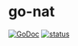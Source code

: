 # go-nat

[![GoDoc](https://godoc.org/github.com/fd/go-nat?status.svg)](https://godoc.org/github.com/fd/go-nat) [![status](https://sourcegraph.com/api/repos/github.com/fd/go-nat/.badges/status.png)](https://sourcegraph.com/github.com/fd/go-nat)
